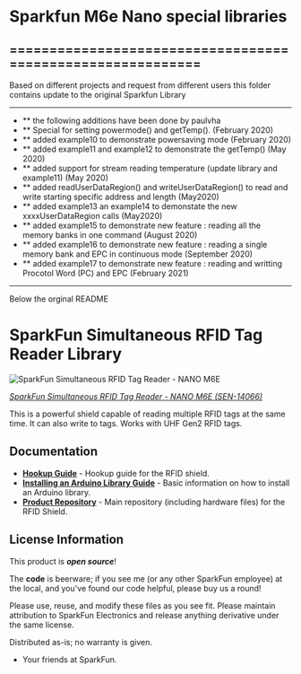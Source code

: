 # Sparkfun M6e Nano special libraries

## ===========================================================

Based on different projects and request from different users this
folder contains update to the original Sparkfun Library

* ************************************************************************************
* ** the following additions have been done by paulvha
* ** Special for setting powermode() and getTemp(). (February 2020)
* ** added example10 to demonstrate powersaving mode (February  2020)
* ** added example11 and example12 to demonstrate the getTemp() (May 2020)
* ** added support for stream reading temperature (update library and example11) (May 2020)
* ** added readUserDataRegion() and writeUserDataRegion() to read and write starting specific address and length (May2020)
* ** added example13 an example14 to demonstate the new xxxxUserDataRegion calls (May2020)
* ** added example15 to demonstrate new feature : reading all the memory banks in one command (August 2020)
* ** added example16 to demonstrate new feature : reading a single memory bank and EPC in continuous mode (September 2020)
* ** added example17 to demonstrate new feature : reading and writting Procotol Word (PC) and EPC (February 2021)
* ************************************************************************************

Below the orginal README

SparkFun Simultaneous RFID Tag Reader Library
===========================================================

![SparkFun Simultaneous RFID Tag Reader - NANO M6E](https://cdn.sparkfun.com//assets/parts/1/1/9/1/6/14066-06a.jpg)

[*SparkFun Simultaneous RFID Tag Reader - NANO M6E (SEN-14066)*](https://www.sparkfun.com/products/14066)

This is a powerful shield capable of reading multiple RFID tags at the same time. It can also write to tags. Works with UHF Gen2 RFID tags.

Documentation
--------------

* **[Hookup Guide](https://learn.sparkfun.com/tutorials/simultaneous-rfid-tag-reader-hookup-guide)** - Hookup guide for the RFID shield.
* **[Installing an Arduino Library Guide](https://learn.sparkfun.com/tutorials/installing-an-arduino-library)** - Basic information on how to install an Arduino library.
* **[Product Repository](https://github.com/sparkfun/Simultaneous_RFID_Tag_Reader)** - Main repository (including hardware files) for the RFID Shield.

License Information
-------------------

This product is _**open source**_!

The **code** is beerware; if you see me (or any other SparkFun employee) at the local, and you've found our code helpful, please buy us a round!

Please use, reuse, and modify these files as you see fit. Please maintain attribution to SparkFun Electronics and release anything derivative under the same license.

Distributed as-is; no warranty is given.

- Your friends at SparkFun.
